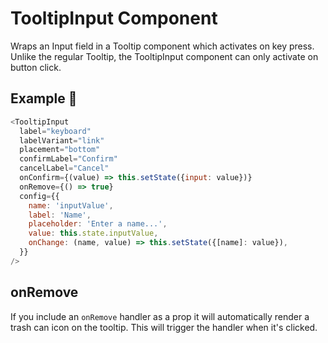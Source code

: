 # TooltipInput Component

Wraps an Input field in a Tooltip component which activates on key press. Unlike the regular Tooltip, the TooltipInput component can only activate on button click.

## Example 🚀

```javascript
<TooltipInput
  label="keyboard"
  labelVariant="link"
  placement="bottom"
  confirmLabel="Confirm"
  cancelLabel="Cancel"
  onConfirm={(value) => this.setState({input: value})}
  onRemove={() => true}
  config={{
    name: 'inputValue',
    label: 'Name',
    placeholder: 'Enter a name...',
    value: this.state.inputValue,
    onChange: (name, value) => this.setState({[name]: value}),
  }}
/>
```

## onRemove

If you include an `onRemove` handler as a prop it will automatically render a trash can icon on the tooltip. This will trigger the handler when it's clicked.
